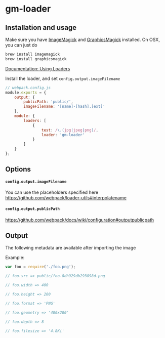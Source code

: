 # gm-loader

## Installation and usage

Make sure you have [ImageMagick](http://www.imagemagick.org/) and [GraphicsMagick](http://www.graphicsmagick.org/) installed. On OSX, you can just do 

```sh
brew install imagemagick
brew install graphicsmagick
```

[Documentation: Using Loaders](http://webpack.github.io/docs/using-loaders.html)

Install the loader, and set `config.output.imageFilename`

```js
// webpack.config.js
module.exports = {
    output: {
        publicPath: 'public/',
        imageFilename: '[name]-[hash].[ext]'
    },
    module: {
        loaders: [
            {
                test: /\.(jpg|jpeg|png)/,
                loader: 'gm-loader'
            }
        ]
    }
};
```

## Options

#### `config.output.imageFilename`

You can use the placeholders specified here https://github.com/webpack/loader-utils#interpolatename

#### `config.output.publicPath`

https://github.com/webpack/docs/wiki/configuration#outputpublicpath

## Output

The following metadata are available after importing the image

Example:

```js
var foo = require('./foo.png');

// foo.src => public/foo-8dh929db293898d.png

// foo.width => 400

// foo.height => 200

// foo.format => 'PNG'

// foo.geometry => '400x200'

// foo.depth => 8

// foo.filesize => '4.8Ki'

```
